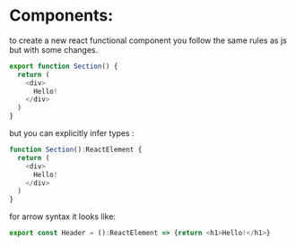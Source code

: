# Components:

to create a new react functional component you follow the same rules as js but with some changes.

```typescript
export function Section() {
  return (
    <div>
      Hello!
    </div>
  )
}
```

but you can explicitly infer types :

```typescript
function Section():ReactElement {
  return (
    <div>
      Hello!
    </div>
  )
}
```

for arrow syntax it looks like:

```typescript
export const Header = ():ReactElement => {return <h1>Hello!</h1>}
```


